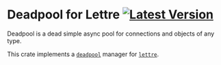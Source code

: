 # Deadpool for Lettre [![Latest Version](https://img.shields.io/crates/v/deadpool-lettre.svg)](https://crates.io/crates/deadpool-lettre)

Deadpool is a dead simple async pool for connections and objects
of any type.

This crate implements a [`deadpool`](https://crates.io/crates/deadpool)
manager for [`lettre`](https://crates.io/crates/lettre).

